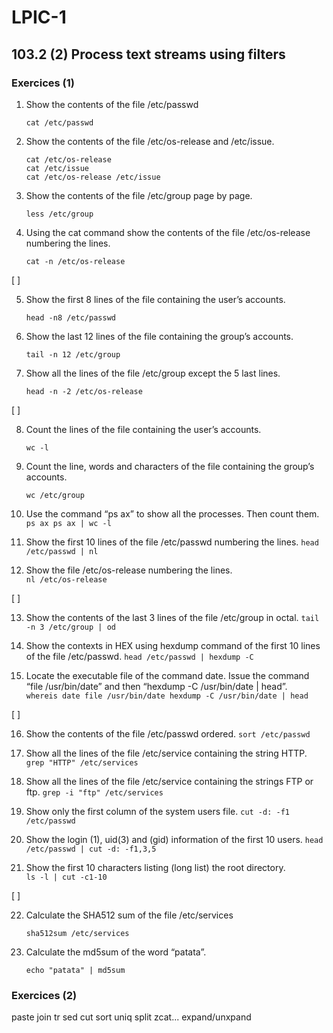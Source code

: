 # LPIC-1


## 103.2 (2) Process text streams using filters


### Exercices (1)


 1. Show the contents of the file  /etc/passwd
    ```
    cat /etc/passwd
    ```

 2. Show the contents of the file /etc/os-release and /etc/issue.
    ```
    cat /etc/os-release
    cat /etc/issue
    cat /etc/os-release /etc/issue
    ```

 3. Show the contents of the file /etc/group page by page.
    ```
    less /etc/group
    ```

 4. Using the cat command show the contents of the file /etc/os-release numbering the lines.  
    ```
    cat -n /etc/os-release
    ```

[  ]

 5. Show the first 8 lines of the file containing the user’s accounts.
    ```
    head -n8 /etc/passwd
    ```

 6. Show the last 12 lines of the file containing the group’s accounts.
    ```
    tail -n 12 /etc/group
    ```

 7. Show all the lines of the file /etc/group except the 5 last lines.  
    ```
    head -n -2 /etc/os-release
    ```

[  ]

 8. Count the lines of the file containing the user’s accounts.
    ```
    wc -l
    ```

 9. Count the line, words and characters of the file containing the group’s accounts.
    ```
    wc /etc/group
    ```

 10. Use the command “ps ax” to show all the processes. Then count them.
    ```
    ps ax
    ps ax | wc -l
    ```

 11. Show the first 10 lines of the file /etc/passwd numbering the lines.
    ```
    head /etc/passwd | nl
    ```

 12. Show the file /etc/os-release numbering the lines.   
    ```
    nl /etc/os-release
    ```

[  ]

 13. Show the contents of the last 3  lines of the file /etc/group in octal.
    ```
    tail -n 3 /etc/group | od
    ```
 
 14. Show the contexts in HEX using hexdump command of the first 10 lines of the file /etc/passwd.
    ```
    head /etc/passwd | hexdump -C
    ```

 15. Locate the executable file of the command date. Issue the command “file /usr/bin/date” and then “hexdump -C /usr/bin/date | head”.  
    ```
    whereis date
    file /usr/bin/date
    hexdump -C /usr/bin/date | head
    ```

[  ]

 16. Show the contents of the file /etc/passwd ordered.
    ```
    sort /etc/passwd
    ```

 17. Show all the lines of the file /etc/service containing the string HTTP.
    ```
    grep "HTTP" /etc/services
    ```

 18. Show all the lines of the file /etc/service containing the strings FTP or ftp.
    ```
    grep -i "ftp" /etc/services
    ```

 19. Show only the first column of the system users file.
    ```
    cut -d: -f1 /etc/passwd
    ```

 20. Show the login (1), uid(3) and (gid) information of the first 10 users.
    ```
    head /etc/passwd | cut -d: -f1,3,5
    ```

 21. Show the first 10 characters listing (long list) the root directory.  
    ```
    ls -l | cut -c1-10 
    ```

[  ]

 22. Calculate the SHA512 sum of the file /etc/services
     ```
     sha512sum /etc/services
     ```

 23. Calculate the md5sum of the word “patata”.  
     ```
     echo "patata" | md5sum 
     ```


### Exercices (2)

paste
join
tr
sed
cut
sort
uniq
split
zcat...
expand/unxpand


